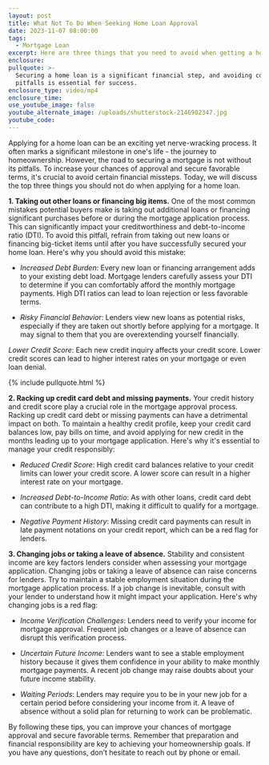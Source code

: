 ```yaml
---
layout: post
title: What Not To Do When Seeking Home Loan Approval
date: 2023-11-07 08:00:00
tags:
  - Mortgage Loan
excerpt: Here are three things that you need to avoid when getting a home loan.
enclosure:
pullquote: >-
  Securing a home loan is a significant financial step, and avoiding common
  pitfalls is essential for success.
enclosure_type: video/mp4
enclosure_time:
use_youtube_image: false
youtube_alternate_image: /uploads/shutterstock-2146902347.jpg
youtube_code:
---
```

Applying for a home loan can be an exciting yet nerve-wracking process. It often marks a significant milestone in one's life - the journey to homeownership. However, the road to securing a mortgage is not without its pitfalls. To increase your chances of approval and secure favorable terms, it's crucial to avoid certain financial missteps. Today, we will discuss the top three things you should not do when applying for a home loan.

**1\. Taking out other loans or financing big items.** One of the most common mistakes potential buyers make is taking out additional loans or financing significant purchases before or during the mortgage application process. This can significantly impact your creditworthiness and debt-to-income ratio (DTI). To avoid this pitfall, refrain from taking out new loans or financing big-ticket items until after you have successfully secured your home loan. Here's why you should avoid this mistake:

* *Increased Debt Burden*: Every new loan or financing arrangement adds to your existing debt load. Mortgage lenders carefully assess your DTI to determine if you can comfortably afford the monthly mortgage payments. High DTI ratios can lead to loan rejection or less favorable terms.

* *Risky Financial Behavio*r: Lenders view new loans as potential risks, especially if they are taken out shortly before applying for a mortgage. It may signal to them that you are overextending yourself financially.

*Lower Credit Score*: Each new credit inquiry affects your credit score. Lower credit scores can lead to higher interest rates on your mortgage or even loan denial.

{% include pullquote.html %}

**2\. Racking up credit card debt and missing payments.** Your credit history and credit score play a crucial role in the mortgage approval process. Racking up credit card debt or missing payments can have a detrimental impact on both. To maintain a healthy credit profile, keep your credit card balances low, pay bills on time, and avoid applying for new credit in the months leading up to your mortgage application. Here's why it's essential to manage your credit responsibly:

* *Reduced Credit Score*: High credit card balances relative to your credit limits can lower your credit score. A lower score can result in a higher interest rate on your mortgage.

* *Increased Debt-to-Income Ratio*: As with other loans, credit card debt can contribute to a high DTI, making it difficult to qualify for a mortgage.

* *Negative Payment History*: Missing credit card payments can result in late payment notations on your credit report, which can be a red flag for lenders.

**3\. Changing jobs or taking a leave of absence.** Stability and consistent income are key factors lenders consider when assessing your mortgage application. Changing jobs or taking a leave of absence can raise concerns for lenders. Try to maintain a stable employment situation during the mortgage application process. If a job change is inevitable, consult with your lender to understand how it might impact your application. Here's why changing jobs is a red flag:

* *Income Verification Challenges*: Lenders need to verify your income for mortgage approval. Frequent job changes or a leave of absence can disrupt this verification process.

* *Uncertain Future Income*: Lenders want to see a stable employment history because it gives them confidence in your ability to make monthly mortgage payments. A recent job change may raise doubts about your future income stability.

* *Waiting Periods*: Lenders may require you to be in your new job for a certain period before considering your income from it. A leave of absence without a solid plan for returning to work can be problematic.

By following these tips, you can improve your chances of mortgage approval and secure favorable terms. Remember that preparation and financial responsibility are key to achieving your homeownership goals. If you have any questions, don’t hesitate to reach out by phone or email.